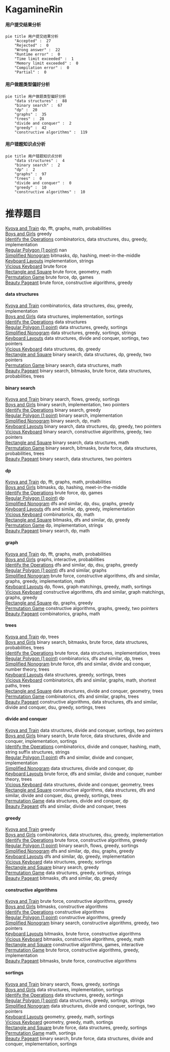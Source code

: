 # KagamineRin
<!-- tabs:start -->
#### **用户提交结果分析**

```mermaid
pie title 用户提交结果分析
    "Accepted" :  27
    "Rejected" :  0
    "Wrong answer" :  22
    "Runtime error" :  0
    "Time limit exceeded" :  1
    "Memory limit exceeded" :  0
    "Compilation error" :  0
    "Partial" :  0
```
#### **用户做题类型偏好分析**

```mermaid
pie title 用户做题类型偏好分析
    "data structures" :  88
    "binary search" :  67
    "dp" :  20
    "graphs" :  35
    "trees" :  28
    "divide and conquer" :  2
    "greedy" :  42
    "constructive algorithms" :  119
```
#### **用户错题知识点分析**

```mermaid
pie title 用户错题知识点分析
    "data structures" :  4
    "binary search" :  2
    "dp" :  2
    "graphs" :  97
    "trees" :  0
    "divide and conquer" :  0
    "greedy" :  10
    "constructive algorithms" :  10
```
<!-- tabs:end -->
# 推荐题目
[Kyoya and Train](http://codeforces.com/problemset/problem/553/E)		dp,
                        fft,
                        graphs,
                        math,
                        probabilities		  
[Boys and Girls](http://codeforces.com/problemset/problem/253/A)		greedy		  
[Identify the Operations](http://codeforces.com/problemset/problem/1442/B)		combinatorics,
                        data structures,
                        dsu,
                        greedy,
                        implementation		  
[Regular Polygon (1 point)](https://codeforces.com/contest/1164/problem/F)		nan		  
[Simplified Nonogram](http://codeforces.com/problemset/problem/534/F)		bitmasks,
                        dp,
                        hashing,
                        meet-in-the-middle		  
[Keyboard Layouts](http://codeforces.com/problemset/problem/831/B)		implementation,
                        strings		  
[Vicious Keyboard](http://codeforces.com/problemset/problem/801/A)		brute force		  
[Rectangle and Square](https://codeforces.com/contest/136/problem/D)		brute force,
                        geometry,
                        math		  
[Permutation Game](http://codeforces.com/problemset/problem/1033/C)		brute force,
                        dp,
                        games		  
[Beauty Pageant](http://codeforces.com/problemset/problem/246/C)		brute force,
                        constructive algorithms,
                        greedy		  
<!-- tabs:start -->
#### **data structures**
[Kyoya and Train](http://codeforces.com/problemset/problem/1442/B)		combinatorics,
                        data structures,
                        dsu,
                        greedy,
                        implementation		  
[Boys and Girls](http://codeforces.com/problemset/problem/15/D)		data structures,
                        implementation,
                        sortings		  
[Identify the Operations](http://codeforces.com/problemset/problem/1332/G)		data structures		  
[Regular Polygon (1 point)](http://codeforces.com/problemset/problem/555/B)		data structures,
                        greedy,
                        sortings		  
[Simplified Nonogram](http://codeforces.com/problemset/problem/827/A)		data structures,
                        greedy,
                        sortings,
                        strings		  
[Keyboard Layouts](http://codeforces.com/problemset/problem/1190/D)		data structures,
                        divide and conquer,
                        sortings,
                        two pointers		  
[Vicious Keyboard](http://codeforces.com/problemset/problem/1257/E)		data structures,
                        dp,
                        greedy		  
[Rectangle and Square](http://codeforces.com/problemset/problem/1492/C)		binary search,
                        data structures,
                        dp,
                        greedy,
                        two pointers		  
[Permutation Game](http://codeforces.com/problemset/problem/1490/G)		binary search,
                        data structures,
                        math		  
[Beauty Pageant](http://codeforces.com/problemset/problem/1479/D)		binary search,
                        bitmasks,
                        brute force,
                        data structures,
                        probabilities,
                        trees		  
#### **binary search**
[Kyoya and Train](http://codeforces.com/problemset/problem/1119/B)		binary search,
                        flows,
                        greedy,
                        sortings		  
[Boys and Girls](http://codeforces.com/problemset/problem/702/C)		binary search,
                        implementation,
                        two pointers		  
[Identify the Operations](http://codeforces.com/problemset/problem/551/C)		binary search,
                        greedy		  
[Regular Polygon (1 point)](http://codeforces.com/problemset/problem/1066/D)		binary search,
                        implementation		  
[Simplified Nonogram](http://codeforces.com/problemset/problem/889/E)		binary search,
                        dp,
                        math		  
[Keyboard Layouts](http://codeforces.com/problemset/problem/1492/C)		binary search,
                        data structures,
                        dp,
                        greedy,
                        two pointers		  
[Vicious Keyboard](http://codeforces.com/problemset/problem/1463/D)		binary search,
                        constructive algorithms,
                        greedy,
                        two pointers		  
[Rectangle and Square](http://codeforces.com/problemset/problem/1490/G)		binary search,
                        data structures,
                        math		  
[Permutation Game](http://codeforces.com/problemset/problem/1479/D)		binary search,
                        bitmasks,
                        brute force,
                        data structures,
                        probabilities,
                        trees		  
[Beauty Pageant](http://codeforces.com/problemset/problem/1436/E)		binary search,
                        data structures,
                        two pointers		  
#### **dp**
[Kyoya and Train](http://codeforces.com/problemset/problem/553/E)		dp,
                        fft,
                        graphs,
                        math,
                        probabilities		  
[Boys and Girls](http://codeforces.com/problemset/problem/534/F)		bitmasks,
                        dp,
                        hashing,
                        meet-in-the-middle		  
[Identify the Operations](http://codeforces.com/problemset/problem/1033/C)		brute force,
                        dp,
                        games		  
[Regular Polygon (1 point)](http://codeforces.com/problemset/problem/18/E)		dp		  
[Simplified Nonogram](http://codeforces.com/problemset/problem/650/C)		dfs and similar,
                        dp,
                        dsu,
                        graphs,
                        greedy		  
[Keyboard Layouts](http://codeforces.com/problemset/problem/910/A)		dfs and similar,
                        dp,
                        greedy,
                        implementation		  
[Vicious Keyboard](http://codeforces.com/problemset/problem/1081/C)		combinatorics,
                        dp,
                        math		  
[Rectangle and Square](http://codeforces.com/problemset/problem/1208/F)		bitmasks,
                        dfs and similar,
                        dp,
                        greedy		  
[Permutation Game](https://codeforces.com/contest/1150/problem/D)		dp,
                        implementation,
                        strings		  
[Beauty Pageant](http://codeforces.com/problemset/problem/889/E)		binary search,
                        dp,
                        math		  
#### **graph**
[Kyoya and Train](http://codeforces.com/problemset/problem/553/E)		dp,
                        fft,
                        graphs,
                        math,
                        probabilities		  
[Boys and Girls](http://codeforces.com/problemset/problem/1340/E)		graphs,
                        interactive,
                        probabilities		  
[Identify the Operations](http://codeforces.com/problemset/problem/650/C)		dfs and similar,
                        dp,
                        dsu,
                        graphs,
                        greedy		  
[Regular Polygon (1 point)](http://codeforces.com/problemset/problem/732/F)		dfs and similar,
                        graphs		  
[Simplified Nonogram](http://codeforces.com/problemset/problem/1487/C)		brute force,
                        constructive algorithms,
                        dfs and similar,
                        graphs,
                        greedy,
                        implementation,
                        math		  
[Keyboard Layouts](http://codeforces.com/problemset/problem/1437/C)		dp,
                        flows,
                        graph matchings,
                        greedy,
                        math,
                        sortings		  
[Vicious Keyboard](http://codeforces.com/problemset/problem/1470/D)		constructive algorithms,
                        dfs and similar,
                        graph matchings,
                        graphs,
                        greedy		  
[Rectangle and Square](http://codeforces.com/problemset/problem/1476/C)		dp,
                        graphs,
                        greedy		  
[Permutation Game](http://codeforces.com/problemset/problem/1304/D)		constructive algorithms,
                        graphs,
                        greedy,
                        two pointers		  
[Beauty Pageant](http://codeforces.com/problemset/problem/1475/C)		combinatorics,
                        graphs,
                        math		  
#### **trees**
[Kyoya and Train](http://codeforces.com/problemset/problem/1276/D)		dp,
                        trees		  
[Boys and Girls](http://codeforces.com/problemset/problem/1479/D)		binary search,
                        bitmasks,
                        brute force,
                        data structures,
                        probabilities,
                        trees		  
[Identify the Operations](http://codeforces.com/problemset/problem/1511/C)		brute force,
                        data structures,
                        implementation,
                        trees		  
[Regular Polygon (1 point)](http://codeforces.com/problemset/problem/1499/F)		combinatorics,
                        dfs and similar,
                        dp,
                        trees		  
[Simplified Nonogram](http://codeforces.com/problemset/problem/1491/E)		brute force,
                        dfs and similar,
                        divide and conquer,
                        number theory,
                        trees		  
[Keyboard Layouts](http://codeforces.com/problemset/problem/1466/D)		data structures,
                        greedy,
                        sortings,
                        trees		  
[Vicious Keyboard](http://codeforces.com/problemset/problem/1495/D)		combinatorics,
                        dfs and similar,
                        graphs,
                        math,
                        shortest paths,
                        trees		  
[Rectangle and Square](http://codeforces.com/problemset/problem/1303/G)		data structures,
                        divide and conquer,
                        geometry,
                        trees		  
[Permutation Game](http://codeforces.com/problemset/problem/1454/E)		combinatorics,
                        dfs and similar,
                        graphs,
                        trees		  
[Beauty Pageant](http://codeforces.com/problemset/problem/1494/D)		constructive algorithms,
                        data structures,
                        dfs and similar,
                        divide and conquer,
                        dsu,
                        greedy,
                        sortings,
                        trees		  
#### **divide and conquer**
[Kyoya and Train](http://codeforces.com/problemset/problem/1190/D)		data structures,
                        divide and conquer,
                        sortings,
                        two pointers		  
[Boys and Girls](http://codeforces.com/problemset/problem/1461/D)		binary search,
                        brute force,
                        data structures,
                        divide and conquer,
                        implementation,
                        sortings		  
[Identify the Operations](http://codeforces.com/problemset/problem/1466/G)		combinatorics,
                        divide and conquer,
                        hashing,
                        math,
                        string suffix structures,
                        strings		  
[Regular Polygon (1 point)](http://codeforces.com/problemset/problem/1490/D)		dfs and similar,
                        divide and conquer,
                        implementation		  
[Simplified Nonogram](https://codeforces.com/contest/1483/problem/C)		data structures,
                        divide and conquer,
                        dp		  
[Keyboard Layouts](http://codeforces.com/problemset/problem/1491/E)		brute force,
                        dfs and similar,
                        divide and conquer,
                        number theory,
                        trees		  
[Vicious Keyboard](http://codeforces.com/problemset/problem/1303/G)		data structures,
                        divide and conquer,
                        geometry,
                        trees		  
[Rectangle and Square](http://codeforces.com/problemset/problem/1494/D)		constructive algorithms,
                        data structures,
                        dfs and similar,
                        divide and conquer,
                        dsu,
                        greedy,
                        sortings,
                        trees		  
[Permutation Game](http://codeforces.com/problemset/problem/1482/E)		data structures,
                        divide and conquer,
                        dp		  
[Beauty Pageant](http://codeforces.com/problemset/problem/566/C)		dfs and similar,
                        divide and conquer,
                        trees		  
#### **greedy**
[Kyoya and Train](http://codeforces.com/problemset/problem/253/A)		greedy		  
[Boys and Girls](http://codeforces.com/problemset/problem/1442/B)		combinatorics,
                        data structures,
                        dsu,
                        greedy,
                        implementation		  
[Identify the Operations](http://codeforces.com/problemset/problem/246/C)		brute force,
                        constructive algorithms,
                        greedy		  
[Regular Polygon (1 point)](http://codeforces.com/problemset/problem/1119/B)		binary search,
                        flows,
                        greedy,
                        sortings		  
[Simplified Nonogram](http://codeforces.com/problemset/problem/650/C)		dfs and similar,
                        dp,
                        dsu,
                        graphs,
                        greedy		  
[Keyboard Layouts](http://codeforces.com/problemset/problem/910/A)		dfs and similar,
                        dp,
                        greedy,
                        implementation		  
[Vicious Keyboard](http://codeforces.com/problemset/problem/555/B)		data structures,
                        greedy,
                        sortings		  
[Rectangle and Square](http://codeforces.com/problemset/problem/551/C)		binary search,
                        greedy		  
[Permutation Game](http://codeforces.com/problemset/problem/827/A)		data structures,
                        greedy,
                        sortings,
                        strings		  
[Beauty Pageant](http://codeforces.com/problemset/problem/1208/F)		bitmasks,
                        dfs and similar,
                        dp,
                        greedy		  
#### **constructive algorithms**
[Kyoya and Train](http://codeforces.com/problemset/problem/246/C)		brute force,
                        constructive algorithms,
                        greedy		  
[Boys and Girls](http://codeforces.com/problemset/problem/484/A)		bitmasks,
                        constructive algorithms		  
[Identify the Operations](http://codeforces.com/problemset/problem/1067/C)		constructive algorithms		  
[Regular Polygon (1 point)](http://codeforces.com/problemset/problem/1493/A)		constructive algorithms,
                        greedy		  
[Simplified Nonogram](http://codeforces.com/problemset/problem/1463/D)		binary search,
                        constructive algorithms,
                        greedy,
                        two pointers		  
[Keyboard Layouts](https://codeforces.com/contest/1456/problem/B)		bitmasks,
                        brute force,
                        constructive algorithms		  
[Vicious Keyboard](http://codeforces.com/problemset/problem/1492/D)		bitmasks,
                        constructive algorithms,
                        greedy,
                        math		  
[Rectangle and Square](https://codeforces.com/contest/1504/problem/D)		constructive algorithms,
                        games,
                        interactive		  
[Permutation Game](https://codeforces.com/contest/1483/problem/A)		brute force,
                        constructive algorithms,
                        greedy,
                        implementation		  
[Beauty Pageant](https://codeforces.com/contest/1457/problem/D)		bitmasks,
                        brute force,
                        constructive algorithms		  
#### **sortings**
[Kyoya and Train](http://codeforces.com/problemset/problem/1119/B)		binary search,
                        flows,
                        greedy,
                        sortings		  
[Boys and Girls](http://codeforces.com/problemset/problem/15/D)		data structures,
                        implementation,
                        sortings		  
[Identify the Operations](http://codeforces.com/problemset/problem/555/B)		data structures,
                        greedy,
                        sortings		  
[Regular Polygon (1 point)](http://codeforces.com/problemset/problem/827/A)		data structures,
                        greedy,
                        sortings,
                        strings		  
[Simplified Nonogram](http://codeforces.com/problemset/problem/1190/D)		data structures,
                        divide and conquer,
                        sortings,
                        two pointers		  
[Keyboard Layouts](https://codeforces.com/contest/1496/problem/C)		geometry,
                        greedy,
                        math,
                        sortings		  
[Vicious Keyboard](http://codeforces.com/problemset/problem/1495/A)		geometry,
                        greedy,
                        math,
                        sortings		  
[Rectangle and Square](http://codeforces.com/problemset/problem/1497/A)		brute force,
                        data structures,
                        greedy,
                        sortings		  
[Permutation Game](http://codeforces.com/problemset/problem/1427/A)		math,
                        sortings		  
[Beauty Pageant](http://codeforces.com/problemset/problem/1461/D)		binary search,
                        brute force,
                        data structures,
                        divide and conquer,
                        implementation,
                        sortings		  
<!-- tabs:end -->
